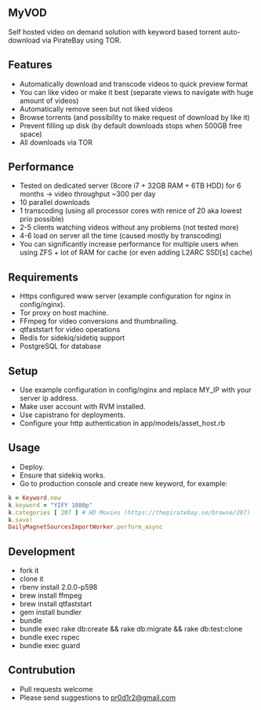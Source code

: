 MyVOD
-----

Self hosted video on demand solution with keyword based torrent auto-download via PirateBay using TOR.

Features
--------

- Automatically download and transcode videos to quick preview format
- You can like video or make it best (separate views to navigate with huge amount of videos)
- Automatically remove seen but not liked videos
- Browse torrents (and possibility to make request of download by like it)
- Prevent filling up disk (by default downloads stops when 500GB free space)
- All downloads via TOR

Performance
-----------
- Tested on dedicated server (8core i7 + 32GB RAM + 6TB HDD) for 6 months -> video throughput ~300 per day
- 10 parallel downloads
- 1 transcoding (using all processor cores with renice of 20 aka lowest prio possible)
- 2-5 clients watching videos without any problems (not tested more)
- 4-6 load on server all the time (caused mostly by transcoding)
- You can significantly increase performance for multiple users when using ZFS + lot of RAM for cache (or even adding L2ARC SSD[s] cache)

Requirements
------------

- Https configured www server (example configuration for nginx in config/nginx).
- Tor proxy on host machine.
- FFmpeg for video conversions and thumbnailing.
- qtfaststart for video operations
- Redis for sidekiq/sidetiq support
- PostgreSQL for database

Setup
-----

- Use example configuration in config/nginx and replace MY_IP with your server ip address.
- Make user account with RVM installed.
- Use capistrano for deployments.
- Configure your http authentication in app/models/asset_host.rb

Usage
-----

- Deploy.
- Ensure that sidekiq works.
- Go to production console and create new keyword, for example:

```ruby
k = Keyword.new
k.keyword = "YIFY 1080p"
k.categories [ 207 ] # HD Movies (https://thepiratebay.se/browse/207)
k.save!
DailyMagnetSourcesImportWorker.perform_async
```

Development
-----------
- fork it
- clone it
- rbenv install 2.0.0-p598
- brew install ffmpeg
- brew install qtfaststart
- gem install bundler
- bundle
- bundle exec rake db:create && rake db:migrate && rake db:test:clone
- bundle exec rspec
- bundle exec guard

Contrubution
------------

- Pull requests welcome
- Please send suggestions to pr0d1r2@gmail.com
